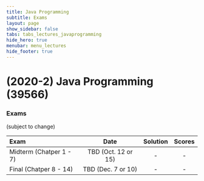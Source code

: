 ```yaml
---
title: Java Programming
subtitle: Exams
layout: page
show_sidebar: false
tabs: tabs_lectures_javaprogramming
hide_hero: true
menubar: menu_lectures
hide_footer: true
---
```


# (2020-2) Java Programming (39566)

### Exams

(subject to change)

| Exam | Date | Solution | Scores |
|:---|:---:|:---:|:---:|
| Midterm (Chatper 1 - 7) | TBD (Oct. 12 or 15) | - | - |
| Final (Chatper 8 - 14) | TBD (Dec. 7 or 10) | - | - |
